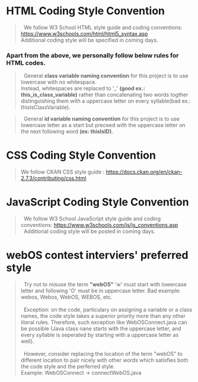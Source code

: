 # HTML Coding Style Convention

> &nbsp;&nbsp;We follow W3 School HTML style guide and coding conventions: https://www.w3schools.com/html/html5_syntax.asp <br> Additional coding style will be specified in coming days.


### Apart from the above, we personally follow below rules for HTML codes. 
> &nbsp;&nbsp;General <b>class variable naming convention</b> for this project is to use lowercase with no whitespace. <br> Instead, whitespaces are replaced to '_' <b>(good ex.: this_is_class_variable)</b> rather than concatenating two words togther distinguishing them with a uppercase letter on every syllable(bad ex.: thisIsClassVariable).

> &nbsp;&nbsp;General <b>id variable naming convention</b> for this project is to use lowercase letter as a start but preceed with the uppercase letter on the next following word <b>(ex: thisIsID)</b>.

# CSS Coding Style Convention
> We follow CKAN CSS style guide : https://docs.ckan.org/en/ckan-2.7.3/contributing/css.html

# JavaScript Coding Style Convention
> &nbsp;&nbsp;We follow W3 School JavaScript style guide and coding conventions: https://www.w3schools.com/js/js_conventions.asp
> &nbsp;&nbsp;Additional coding style will be posted in coming days.

# webOS contest interviers' preferred style
> &nbsp;&nbsp;Try not to misuse the term **"webOS"** 'w' must start with lowercase letter and following 'O' must be in uppercase letter.
> Bad example: webos, Webos, WebOS, WEBOS, etc.<br><br>
> &nbsp;&nbsp;Exception: on the code, particulary on assigning a variable or a class names, the code style takes a superior priority more than any other literal rules. Therefore, such exception like WebOSConnect.java can be possible (Java class nane starts with the uppercase letter, and every syllable is seperated by starting with a uppercase letter as well).<br><br>
> &nbsp;&nbsp;However, consider replacing the location of the term "webOS" to different location to pair nicely with other words which satisfies both the code style and the perferred style.<br>
> Example: WebOSConnect -> connectWebOS.java
